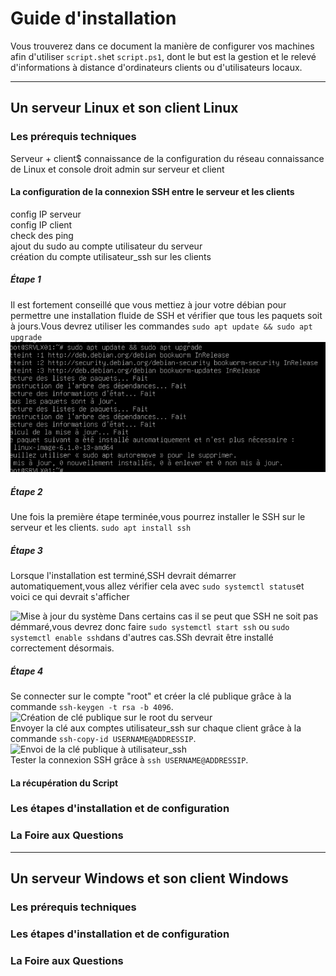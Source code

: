 # Guide d'installation

Vous trouverez dans ce document la manière de configurer vos machines afin d'utiliser ```script.sh```et ```script.ps1```, dont le but est la gestion et le relevé d'informations à distance d'ordinateurs clients ou d'utilisateurs locaux.  

---
## Un serveur Linux et son client Linux

### Les prérequis techniques
Serveur + client$
connaissance de la configuration du réseau
connaissance de Linux et console
droit admin sur serveur et client

#### La configuration de la connexion SSH entre le serveur et les clients
config IP serveur  
config IP client  
check des ping  
ajout du sudo au compte utilisateur du serveur  
création du compte utilisateur_ssh sur les clients  
##### Étape 1 
Il est fortement conseillé que vous mettiez à jour votre débian pour permettre une installation fluide de SSH et vérifier que tous les paquets soit à jours.Vous devrez utiliser les commandes ```sudo apt update && sudo apt upgrade```
![Mise à jour du système](./Images/Installation/Screen_ssh1.png) 
##### Étape 2
Une fois la première étape terminée,vous pourrez installer le SSH sur le serveur et les clients.
```sudo apt install ssh```
##### Étape 3
Lorsque l'installation est terminé,SSH devrait démarrer automatiquement,vous allez vérifier cela avec ```sudo systemctl status```et voici ce qui devrait s'afficher

![Mise à jour du système](./Images/Installation/screen_ssh3.png) 
Dans certains cas il se peut que SSH ne soit pas démmaré,vous devrez donc faire ```sudo systemctl start ssh``` ou ```sudo systemctl enable ssh```dans d'autres cas.SSh devrait être installé correctement désormais.
##### Étape 4
Se connecter sur le compte "root" et créer la clé publique grâce à la commande ```ssh-keygen -t rsa -b 4096```.  
![Création de clé publique sur le root du serveur](./Images/Installation/creation_cle_publique.png)  
Envoyer la clé aux comptes utilisateur_ssh sur chaque client grâce à la commande ```ssh-copy-id USERNAME@ADDRESSIP```.  
![Envoi de la clé publique à utilisateur_ssh](./Images/Installation/transfert_cle_publique.png)  
Tester la connexion SSH grâce à ```ssh USERNAME@ADDRESSIP```.  

#### La récupération du Script




### Les étapes d'installation et de configuration

### La Foire aux Questions


---
## Un serveur Windows et son client Windows

### Les prérequis techniques

### Les étapes d'installation et de configuration

### La Foire aux Questions
